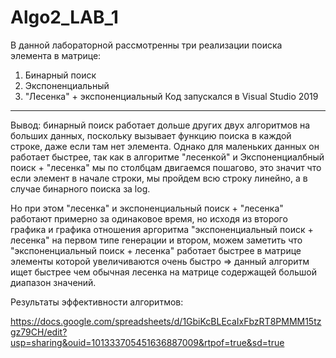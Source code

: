 # Algo2_LAB_1
В данной лабораторной рассмотренны три реализации поиска элемента в матрице:
1. Бинарный поиск
2. Экспоненциальный
3. "Лесенка" + экспоненциальный
Код запускался в Visual Studio 2019
___________________________________
Вывод: бинарный поиск работает дольше других двух алгоритмов на больших данных, поскольку вызывает функцию поиска
в каждой строке, даже если там нет элемента. Однако для маленьких данных он работает быстрее, так как в алгоритме
"лесенкой" и Экспоненциалбный поиск + "лесенка" мы по столбцам двигаемся пошагово, это значит что если элемент в
начале строки, мы пройдем всю строку линейно, а в случае бинарного поиска за log. 

Но при этом "лесенка" и экспоненциальный поиск + "лесенка" работают примерно за одинаковое время, но исходя из
второго графика и графика отношения аргоритма "экспоненциальный поиск + лесенка" на первом типе генерации и
втором, можем заметить что "экспоненциальный поиск + лесенка" работает быстрее в матрице элементы которой увеличиваются
очень быстро => данный алгоритм ищет быстрее чем обычная лесенка на матрице содержащей большой диапазон значений.

Результаты эффективности алгоритмов:

https://docs.google.com/spreadsheets/d/1GbiKcBLEcaIxFbzRT8PMMM15tzgz79CH/edit?usp=sharing&ouid=101333705451636887009&rtpof=true&sd=true
